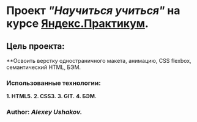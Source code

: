 #  Проект *"Научиться учиться"* на курсе [Яндекс.Практикум](https://practicum.yandex.ru/).
## Цель проекта:
**Освоить верстку одностраничного макета, анимацию, CSS flexbox, семантический HTML, БЭМ.
### Использованные технологии:
**1. HTML5.**
**2. CSS3.**
**3. GIT.**
**4. БЭМ.**

### Author: *Alexey Ushakov.*
